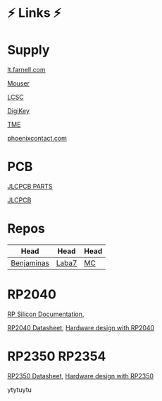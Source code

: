 # ⚡ Links ⚡
# Supply

[lt.farnell.com](https://lt.farnell.com)

[Mouser](https://mouser.lt)

[LCSC](https://lcsc.com)

[DigiKey](https://digikey.com)

[TME](https://tme.eu)

[phoenixcontact.com](https://phoenixcontact.com)
# PCB

[JLCPCB PARTS](https://jlcpcb.com/parts)

[JLCPCB](https://jlcpcb.com)

# Repos
| Head | Head | Head |
|-|-|-|
| [Benjaminas](https://github.com/benjaminas?tab=repositories) | [Laba7](https://github.com/orgs/LABA-7/repositories) | [MC](https://github.com/orgs/Multicursor/repositories) |

# RP2040
[RP Silicon Documentation](https://www.raspberrypi.com/documentation/microcontrollers/silicon.html#documentation),

[RP2040 Datasheet](https://datasheets.raspberrypi.com/rp2040/rp2040-datasheet.pdf),
[Hardware design with RP2040](https://datasheets.raspberrypi.com/rp2350/hardware-design-with-rp2350.pdf)

# RP2350 RP2354
[RP2350 Datasheet](https://datasheets.raspberrypi.com/rp2350/rp2350-datasheet.pdf),
[Hardware design with RP2350](https://datasheets.raspberrypi.com/rp2350/hardware-design-with-rp2350.pdf)

ytytuytu
